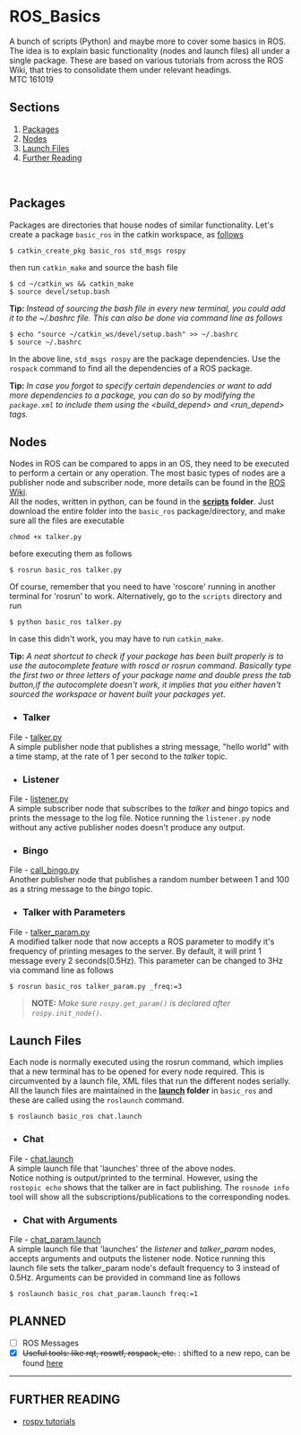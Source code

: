 # ROS_Basics
A  bunch of scripts (Python) and maybe more to cover some basics in ROS.
The idea is to explain basic functionality (nodes and launch files) all under a single package. These are based on various tutorials from across the ROS Wiki, that tries to consolidate them under relevant headings.
<br> MTC 161019


## Sections
1. [Packages](#packages)
2. [Nodes](#nodes)
3. [Launch Files](#launch-files)
4. [Further Reading](#further-reading)
<br>


## Packages
Packages are directories that house nodes of similar functionality. Let's create a package `basic_ros` in the catkin workspace, as [follows](http://wiki.ros.org/ROS/Tutorials/CreatingPackage)
```
$ catkin_create_pkg basic_ros std_msgs rospy
```
then run `catkin_make` and source the bash file 
```
$ cd ~/catkin_ws && catkin_make
$ source devel/setup.bash
```
**Tip:** 
*Instead of sourcing the bash file in every new terminal, you could add it to the ~/.bashrc file. This can also be done via command line as follows*
```
$ echo "source ~/catkin_ws/devel/setup.bash" >> ~/.bashrc
$ source ~/.bashrc
```


In the above line, `std_msgs rospy` are the package dependencies. Use the `rospack` command to find all the dependencies of a ROS package. <br>


**Tip:** 
*In case you forgot to specify certain dependencies or want to add more dependencies to a package, you can do so by modifying the `package.xml` to include them using the <build_depend> and <run_depend> tags.*


## Nodes
Nodes in ROS can be compared to apps in an OS, they need to be executed to perform a certain or any operation. The most basic types of nodes are a publisher node and subscriber node, more details can be found in the [ROS Wiki](http://wiki.ros.org/ROS/Tutorials/WritingPublisherSubscriber%28python%29). 
<br>All the nodes, written in python, can be found in the **[scripts](https://github.com/mtc-20/ROS_Basics/tree/master/scripts)  folder**. Just download the entire folder into the `basic_ros` package/directory, and make sure all the files are executable
```
chmod +x talker.py
```
before executing them as follows
```
$ rosrun basic_ros talker.py
```
Of course, remember that you need to have 'roscore' running in another terminal for 'rosrun' to work. Alternatively, go to the `scripts` directory and run 
```
$ python basic_ros talker.py
```
In case this didn't work, you may have to run `catkin_make`. 


**Tip:**
*A neat shortcut to check if your package has been built properly is to use the autocomplete feature with roscd or rosrun command. Basically type the first two or three letters of your package name and double press the tab button,if the autocomplete doesn't work, it implies that you either haven't sourced the workspace or havent built your packages yet.*
- ### Talker
File - [talker.py](https://github.com/mtc-20/ROS_Basics/blob/master/scripts/talker.py) <br>
A simple publisher node that publishes a string message, "hello world" with a time stamp, at the rate of 1 per second to the *talker* topic.

- ### Listener
File - [listener.py](https://github.com/mtc-20/ROS_Basics/blob/master/scripts/listener.py) <br>
A simple subscriber node that subscribes to the *talker* and *bingo* topics and prints the message to the log file. Notice running the `listener.py` node without any active publisher nodes doesn't produce any output.

- ### Bingo
File - [call_bingo.py](https://github.com/mtc-20/ROS_Basics/blob/master/scripts/call_bingo.py) <br>
Another publisher node that publishes a random number between 1 and 100 as a string message to the *bingo* topic.

- ### Talker with Parameters
File - [talker_param.py](https://github.com/mtc-20/ROS_Basics/blob/master/scripts/talker_param.py) <br>
A modified talker node that now accepts a ROS parameter to modify it's frequency of printing mesages to the server. By default, it will print 1 message every 2 seconds(0.5Hz). This parameter can be changed to 3Hz via command line as follows
```
$ rosrun basic_ros talker_param.py _freq:=3
```
> **NOTE:** *Make sure `rospy.get_param()` is declared after `rospy.init_node()`.*


## Launch Files
Each node is normally executed using the rosrun command, which implies that a new terminal has to be opened for every node required. This is circumvented by a launch file, XML files that run the different nodes serially.
<br> All the launch files are maintained in the **[launch](https://github.com/mtc-20/ROS_Basics/tree/master/launch) folder** in `basic_ros` and these are called using the `roslaunch` command.
```
$ roslaunch basic_ros chat.launch
```
- ### Chat
File - [chat.launch](https://github.com/mtc-20/ROS_Basics/blob/master/launch/chat.launch) <br>
A simple launch file that 'launches' three of the above nodes. <br>Notice nothing is output/printed to the terminal. However, using the `rostopic echo` shows that the talker are in fact publishing. The `rosnode info` tool will show all the subscriptions/publications to the corresponding nodes.


- ### Chat with Arguments
File - [chat_param.launch](https://github.com/mtc-20/ROS_Basics/blob/master/launch/chat_param.launch) <br>
A simple launch file that 'launches' the *listener* and *talker_param* nodes, accepts arguments and outputs the listener node. Notice running this launch file sets the talker_param node's default frequency to 3 instead of 0.5Hz. Arguments can be provided in command line as follows

```
$ roslaunch basic_ros chat_param.launch freq:=1
```


## PLANNED
- [ ] ROS Messages
- [x] ~~Useful tools: like rqt, roswtf, rospack, etc.~~ : shifted to a new repo, can be found [here](https://github.com/mtc-20/CheatSheets/blob/master/ROS_CS.md)

---
## FURTHER READING
- [rospy tutorials](http://wiki.ros.org/rospy_tutorials) 
